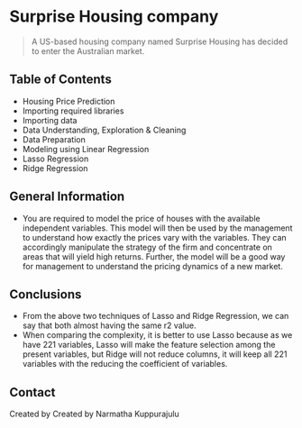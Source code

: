 # Surprise Housing company
> A US-based housing company named Surprise Housing has decided to enter the Australian market. 

## Table of Contents
* Housing Price Prediction
* Importing required libraries
* Importing data
* Data Understanding, Exploration & Cleaning
* Data Preparation
* Modeling using Linear Regression
* Lasso Regression
* Ridge Regression

<!-- You can include any other section that is pertinent to your problem -->

## General Information
- You are required to model the price of houses with the available independent variables. This model will then be used by the management to understand how exactly the prices vary with the variables. They can accordingly manipulate the strategy of the firm and concentrate on areas that will yield high returns. Further, the model will be a good way for management to understand the pricing dynamics of a new market.
<!-- You don't have to answer all the questions - just the ones relevant to your project. -->

## Conclusions
- From the above two techniques of Lasso and Ridge Regression, we can say that both almost having the same r2 value.
- When comparing the complexity, it is better to use Lasso because as we have 221 variables, Lasso will make the feature selection among the present variables, but Ridge will not reduce columns, it will keep all 221 variables with the reducing the coefficient of variables.


## Contact
Created by Created by Narmatha Kuppurajulu


